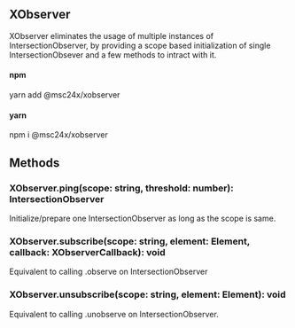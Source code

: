 ## XObserver
XObserver eliminates the usage of multiple instances of IntersectionObserver, by providing a scope based initialization of single IntersectionObsever and a few methods to intract with it.

#### npm
yarn add @msc24x/xobserver
#### yarn
npm i @msc24x/xobserver

## Methods

### XObserver.ping(scope: string, threshold: number): IntersectionObserver
Initialize/prepare one IntersectionObserver as long as the scope is same.


### XObserver.subscribe(scope: string, element: Element, callback: XObserverCallback): void
Equivalent to calling .observe on IntersectionObserver


### XObserver.unsubscribe(scope: string, element: Element): void
Equivalent to calling .unobserve on IntersectionObserver.
